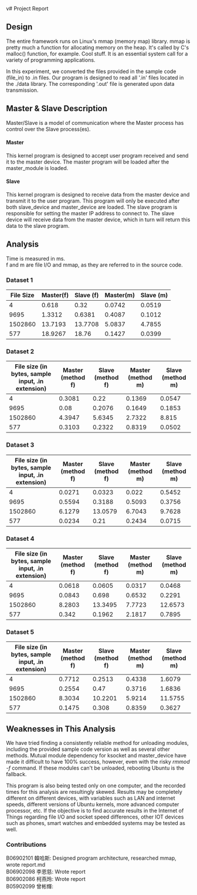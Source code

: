 v# Project Report

## Design
The entire framework runs on Linux's mmap (memory map) library. mmap is pretty much a function for allocating memory on the heap. It's called by C's malloc() function, for example. Cool stuff. It is an essential system call for a variety of programming applications. <br>

In this experiment, we converted the files provided in the sample code (file_in) to .in files. Our program is designed to read all '.in' files located in the ./data library. The corresponding '.out' file is generated upon data transmission.



## Master & Slave Description <br>
Master/Slave is a model of communication where the Master process has control over the Slave process(es). <br>
#### Master
This kernel program is designed to accept user program received and send it to the master device. The master program will be loaded after the master_module is loaded.

#### Slave
This kernel program is designed to receive data from the master device and transmit it to the user program. This program will only be executed after both slave_device and master_device are loaded. The slave program is responsible for setting the master IP address to connect to. The slave device will receive data from the master device, which in turn will return this data to the slave program.

## Analysis

Time is measured in ms.<br>
f and m are file I/O and mmap, as they are referred to in the source code.<br>


### Dataset 1
 File Size|Master(f)|Slave (f)|Master(m)| Slave (m)
|---------|---------|---------|---------|--------| 
| 4       | 0.618   | 0.32    | 0.0742  | 0.0519 | 
| 9695    | 1.3312  | 0.6381  | 0.4087  | 0.1012 | 
| 1502860 | 13.7193 | 13.7708 | 5.0837  | 4.7855 | 
| 577     | 18.9267 | 18.76   | 0.1427  | 0.0399 | 

### Dataset 2
|File size (in bytes, sample input, .in extension)|Master (method f)|Slave (method f)|Master (method m)|Slave (method m)|
|-------------------------------------------------|-----------------|----------------|-----------------|----------------|
|4                                                |0.3081           |0.22            |0.1369           |0.0547          |
|9695                                             |0.08             |0.2076          |0.1649           |0.1853          |
|1502860                                          |4.3947           |5.6345          |2.7322           |8.815           |
|577                                              |0.3103           |0.2322          |0.8319           |0.0502          |


### Dataset 3
|File size (in bytes, sample input, .in extension)|Master (method f)|Slave (method f)|Master (method m)|Slave (method m)|
|-------------------------------------------------|-----------------|----------------|-----------------|----------------|
|4                                                |0.0271           |0.0323          |0.022            |0.5452          |
|9695                                             |0.5594           |0.3188          |0.5093           |0.3756          |
|1502860                                          |6.1279           |13.0579         |6.7043           |9.7628          |
|577                                              |0.0234           |0.21            |0.2434           |0.0715          |


### Dataset 4
|File size (in bytes, sample input, .in extension)|Master (method f)|Slave (method f)|Master (method m)|Slave (method m)|
|-------------------------------------------------|-----------------|----------------|-----------------|----------------|
|4                                                |0.0618           |0.0605          |0.0317           |0.0468          |
|9695                                             |0.0843           |0.698           |0.6532           |0.2291          |
|1502860                                          |8.2803           |13.3495         |7.7723           |12.6573         |
|577                                              |0.342            |0.1962          |2.1817           |0.7895          |


### Dataset 5
|File size (in bytes, sample input, .in extension)|Master (method f)|Slave (method f)|Master (method m)|Slave (method m)|
|-------------------------------------------------|-----------------|----------------|-----------------|----------------|
|4                                                |0.7712           |0.2513          |0.4338           |1.6079          |
|9695                                             |0.2554           |0.47            |0.3716           |1.6836          |
|1502860                                          |8.3034           |10.2201         |5.9214           |11.5755         |
|577                                              |0.1475           |0.308           |0.8359           |0.3627          |

## Weaknesses in This Analysis
We have tried finding a consistently reliable method for unloading modules, including the provided sample code version as well as several other methods. Mutual module dependency for ksocket and master_device have made it difficult to have 100% success, however, even with the risky *rmmod -f* command. If these modules can't be unloaded, rebooting Ubuntu is the fallback.

This program is also being tested only on one computer, and the recorded times for this analysis are resultingly skewed. Results may be completely different on different devices, with variables such as LAN and internet speeds, different versions of Ubuntu kernels, more advanced computer processor, etc. If the objective is to find accurate results in the Internet of Things regarding file I/O and socket speed differences, other IOT devices such as phones, smart watches and embedded systems may be tested as well.

### Contributions
B06902101 韓哈斯: Designed program architecture, researched mmap, wrote report.md<br>
B06902098 李恩慈: Wrote report<br>
B06902086 柯燕玲: Wrote report<br>
B05902099 曾彬輝: 
